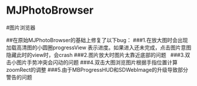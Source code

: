 # MJPhotoBrowser
#图片浏览器

##在原始MJPhotoBrowser的基础上修复了以下bug：
###1.在放大图时会出现加载高清图的小圆圈progressView 表示进度。如果进入还未完成，点击图片意图隐藏此时的view时，会crash 
###2.图片放大时图片太靠近底部的问题  
###3.双击小图片手势冲突会闪动的问题 
###4.双击大图浏览图片根据手指位置计算zoomRect的调整 
###5.由于MBProgressHUD和SDWebImage的升级导致部分警告的问题

